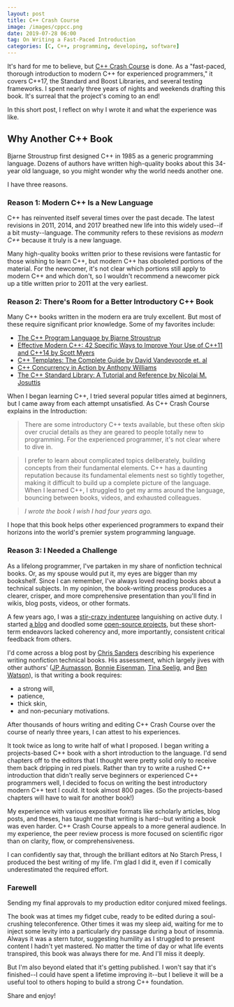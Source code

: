 ```yaml
---
layout: post
title: C++ Crash Course
image: /images/cppcc.png
date: 2019-07-28 06:00
tag: On Writing a Fast-Paced Introduction
categories: [C, C++, programming, developing, software]
---
```

[1]: https://www.amazon.com/Programming-Language-hardcover-4th/dp/0321958322/ref=sr_1_1?keywords=stroustrup+C%2B%2B&qid=1556464518&s=gateway&sr=8-1

It's hard for me to believe, but [C++ Crash Course](https://ccc.codes) is done. As a "fast-paced, thorough introduction to modern C++ for experienced programmers," it covers C++17, the Standard and Boost Libraries, and several testing frameworks. I spent nearly three years of nights and weekends drafting this book. It's surreal that the project's coming to an end!

In this short post, I reflect on why I wrote it and what the experience was like.

## Why Another C++ Book

Bjarne Stroustrup first designed C++ in 1985 as a generic programming language. Dozens of authors have written high-quality books about this 34-year old language, so you might wonder why the world needs another one.

I have three reasons.

### Reason 1: Modern C++ Is a New Language

C++ has reinvented itself several times over the past decade. The latest revisions in 2011, 2014, and 2017 breathed new life into this widely used--if a bit musty--language. The community refers to these revisions as _modern C++_ because it truly is a new language.

Many high-quality books written prior to these revisions were fantastic for those wishing to learn C++, but modern C++ has obsoleted portions of the material. For the newcomer, it's not clear which portions still apply to modern C++ and which don't, so I wouldn't recommend a newcomer pick up a title written prior to 2011 at the very earliest.

### Reason 2: There's Room for a Better Introductory C++ Book

Many C++ books written in the modern era are truly excellent. But most of these require significant prior knowledge. Some of my favorites include:

* [The C++ Program Language by Bjarne Stroustrup](http://www.stroustrup.com/4th.html)
* [Effective Modern C++: 42 Specific Ways to Improve Your Use of C++11 and C++14 by Scott Myers](http://shop.oreilly.com/product/0636920033707.do)
* [C++ Templates: The Complete Guide by David Vandevoorde et. al](https://www.pearson.com/us/higher-education/program/Vandevoorde-C-Templates-The-Complete-Guide-2nd-Edition/PGM301384.html)
* [C++ Concurrency in Action by Anthony Williams](https://www.manning.com/books/c-plus-plus-concurrency-in-action-second-edition)
* [The C++ Standard Library: A Tutorial and Reference by Nicolai M. Josuttis](http://www.cppstdlib.com/)

When I began learning C++, I tried several popular titles aimed at beginners, but I came away from each attempt unsatisfied. As C++ Crash Course explains in the Introduction:

> There are some introductory C++ texts available, but these often skip over crucial details as they are geared to people totally new to programming. For the experienced programmer, it's not clear where to dive in.

> I prefer to learn about complicated topics deliberately, building concepts from their fundamental elements. C++ has a daunting reputation because its fundamental elements nest so tightly together, making it difficult to build up a complete picture of the language. When I learned C++, I struggled to get my arms around the language, bouncing between books, videos, and exhausted colleagues.

> *I wrote the book I wish I had four years ago.*

I hope that this book helps other experienced programmers to expand their horizons into the world's premier system programming language.

### Reason 3: I Needed a Challenge

As a lifelong programmer, I've partaken in my share of nonfiction technical books. Or, as my spouse would put it, my eyes are bigger than my bookshelf. Since I can remember, I've always loved reading books about a technical subjects. In my opinion, the book-writing process produces a clearer, crisper, and more comprehensive presentation than you'll find in wikis, blog posts, videos, or other formats.

A few years ago, I was a [stir-crazy indenturee](https://warontherocks.com/2018/07/fish-out-of-water-how-the-military-is-an-impossible-place-for-hackers-and-what-to-do-about-it/) languishing on active duty. I started [a blog](https://lospi.net) and doodled some [open-source projects](https://github.com/jlospinoso), but these short-term endeavors lacked coherency and, more importantly, consistent critical feedback from others.

I'd come across a blog post by [Chris Sanders](https://chrissanders.org/2014/02/so-you-want-to-write-infosec-book/) describing his experience writing nonfiction technical books. His assessment, which largely jives with other authors' ([JP Aumasson](https://research.kudelskisecurity.com/2017/10/16/the-making-of-serious-cryptography),
[Bonnie Eisenman](https://medium.com/@brindelle/writing-a-programming-book-faqs-after-writing-learning-react-native-8a5ea8ce04e),
[Tina Seelig](https://medium.com/@tseelig/so-you-want-to-write-a-book-advice-for-prospective-authors-ce8103558f55), and [Ben Watson](http://www.philosophicalgeek.com/2014/11/10/tips-for-writing-a-programming-book/)), is that writing a book requires:

* a strong will,
* patience,
* thick skin,
* and non-pecuniary motivations.

After thousands of hours writing and editing C++ Crash Course over the course of nearly three years, I can attest to his experiences.

It took twice as long to write half of what I proposed. I began writing a projects-based C++ book with a short introduction to the language. I'd send chapters off to the editors that I thought were pretty solid only to receive them back dripping in red pixels. Rather than try to write a rushed C++ introduction that didn't really serve beginners or experienced C++ programmers well, I decided to focus on writing the best introductory modern C++ text I could. It took almost 800 pages. (So the projects-based chapters will have to wait for another book!)

My experience with various expositive formats like scholarly articles, blog posts, and theses, has taught me that writing is hard--but writing a book was even harder. C++ Crash Course appeals to a more general audience. In my experience, the peer review process is more focused on scientific rigor than on clarity, flow, or comprehensiveness.

I can confidently say that, through the brilliant editors at No Starch Press, I produced the best writing of my life. I'm glad I did it, even if I comically underestimated the required effort.

### Farewell
Sending my final approvals to my production editor conjured mixed feelings.

The book was at times my fidget cube, ready to be edited during a soul-crushing teleconference. Other times it was my sleep aid, waiting for me to inject some levity into a particularly dry passage during a bout of insomnia. Always it was a stern tutor, suggesting humility as I struggled to present content I hadn't yet mastered. No matter the time of day or what life events transpired, this book was always there for me. And I'll miss it deeply.

But I'm also beyond elated that it's getting published. I won't say that it's finished--I could have spent a lifetime improving it--but I believe it will be a useful tool to others hoping to build a strong C++ foundation.

Share and enjoy!
